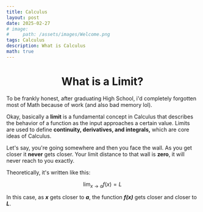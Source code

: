 ```yaml
---
title: Calculus
layout: post
date: 2025-02-27
# image:
#     path: /assets/images/Welcome.png
tags: Calculus
description: What is Calculus
math: true
---
```


<h1 align="center">What is a Limit?</h1>


To be frankly honest, after graduating High School, i'd completely forgotten most of Math because of work (and also bad memory lol).

Okay, basically a **limit** is a fundamental concept in Calculus that describes the behavior of a function as the input approaches a certain value. Limits are used to define **continuity, derivatives, and integrals,** which are core ideas of Calculus.

Let's say, you're going somewhere and then you face the wall. As you get closer it **never** gets closer. Your limit distance to that wall is **zero**, it will never reach to you exactly.

Theoretically, it's written like this:

$$
\lim_{x \to a} f(x) = L
$$

In this case, as ***x*** gets closer to ***a***, the function ***f(x)*** gets closer and closer to ***L***.
